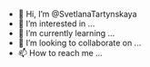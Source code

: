 - 👋 Hi, I’m @SvetlanaTartynskaya
- 👀 I’m interested in ...
- 🌱 I’m currently learning ...
- 💞️ I’m looking to collaborate on ...
- 📫 How to reach me ...

<!---
SvetlanaTartynskaya/SvetlanaTartynskaya is a ✨ special ✨ repository because its `README.md` (this file) appears on your GitHub profile.
You can click the Preview link to take a look at your changes.
--->
